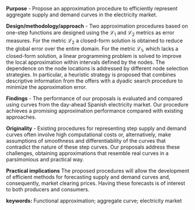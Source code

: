 **Purpose** - Propose an approximation procedure to efficiently represent aggregate supply and demand curves in the electricity market. 

**Design/methodology/approach** - Two approximation procedures based on one-step functions are designed using the $\mathcal{L}_1$ and $\mathcal{L}_2$ metrics as error measures. For the metric $\mathcal{L}_2$ a closed-form solution is obtained to reduce the global error over the entire domain. For the metric $\mathcal{L}_1$, which lacks a closed-form solution, a linear programming problem is solved to improve the local approximation within intervals defined by the nodes. The dependence on the node locations is addressed by different node selection strategies. In particular, a heuristic strategy is proposed that combines descriptive information from the offers with a dyadic search procedure to minimize the approximation error.

**Findings** - The performance of our proposals is evaluated and compared using curves from the day-ahead Spanish electricity market. Our procedure achieves a promising approximation performance compared with existing approaches.

**Originality** - Existing procedures for representing step supply and demand curves often involve high computational costs or, alternatively, make assumptions of smoothness and differentiability of the curves that contradict the nature of these step curves. Our proposals address these challenges, obtaining approximations that resemble real curves in a parsimonious and practical way.

**Practical implications** The proposed procedures will allow the development of efficient methods for forecasting supply and demand curves and, consequently, market clearing prices. Having these forecasts is of interest to both producers and consumers.

**keywords:** Functional approximation; aggregate curve; electricity market
